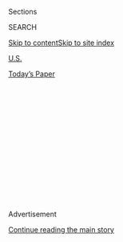 <div id="app">

<div>

<div>

<div>

<div class="NYTAppHideMasthead css-1q2w90k e1suatyy0">

<div class="section css-ui9rw0 e1suatyy2">

<div class="css-eph4ug er09x8g0">

<div class="css-6n7j50">

</div>

<span class="css-1dv1kvn">Sections</span>

<div class="css-10488qs">

<span class="css-1dv1kvn">SEARCH</span>

</div>

[Skip to content](#site-content)[Skip to site
index](#site-index)

</div>

<div id="masthead-section-label" class="css-1wr3we4 eaxe0e00">

[U.S.](https://www.nytimes.com/section/us)

</div>

<div class="css-10698na e1huz5gh0">

</div>

</div>

<div id="masthead-bar-one" class="section hasLinks css-15hmgas e1csuq9d3">

<div class="css-uqyvli e1csuq9d0">

</div>

<div class="css-1uqjmks e1csuq9d1">

</div>

<div class="css-9e9ivx">

[](https://myaccount.nytimes.com/auth/login?response_type=cookie&client_id=vi)

</div>

<div class="css-1bvtpon e1csuq9d2">

[Today’s
Paper](https://www.nytimes.com/section/todayspaper)

</div>

</div>

</div>

</div>

<div data-aria-hidden="false">

<div id="site-content" data-role="main">

<div>

<div class="css-1aor85t" style="opacity:0.000000001;z-index:-1;visibility:hidden">

<div class="css-1hqnpie">

<div class="css-epjblv">

<span class="css-17xtcya">[U.S.](/section/us)</span><span class="css-x15j1o">|</span><span class="css-fwqvlz">‘It’s
Back’: Underwater Yet Again, the Carolinas Face a New
Reality</span>

</div>

<div class="css-k008qs">

<div class="css-1iwv8en">

<span class="css-18z7m18"></span>

<div>

</div>

</div>

<span class="css-1n6z4y">https://nyti.ms/2NqDmCJ</span>

<div class="css-1705lsu">

<div class="css-4xjgmj">

<div class="css-4skfbu" data-role="toolbar" data-aria-label="Social Media Share buttons, Save button, and Comments Panel with current comment count" data-testid="share-tools">

  - 
  - 
  - 
  - 
    
    <div class="css-6n7j50">
    
    </div>

  - 
  - 

</div>

</div>

</div>

</div>

</div>

</div>

<div id="NYT_TOP_BANNER_REGION" class="css-13pd83m">

</div>

<div id="top-wrapper" class="css-1sy8kpn">

<div id="top-slug" class="css-l9onyx">

Advertisement

</div>

[Continue reading the main
story](#after-top)

<div class="ad top-wrapper" style="text-align:center;height:100%;display:block;min-height:250px">

<div id="top" class="place-ad" data-position="top" data-size-key="top">

</div>

</div>

<div id="after-top">

</div>

</div>

<div id="sponsor-wrapper" class="css-1hyfx7x">

<div id="sponsor-slug" class="css-19vbshk">

Supported by

</div>

[Continue reading the main
story](#after-sponsor)

<div id="sponsor" class="ad sponsor-wrapper" style="text-align:center;height:100%;display:block">

</div>

<div id="after-sponsor">

</div>

</div>

<div class="css-ls6wgr ehdk2mb0">

# ‘It’s Back’: Underwater Yet Again, the Carolinas Face a New Reality

</div>

<div class="css-79elbk" data-testid="photoviewer-wrapper">

<div class="css-z3e15g" data-testid="photoviewer-wrapper-hidden">

</div>

<div class="css-1a48zt4 ehw59r15" data-testid="photoviewer-children">

![<span class="css-16f3y1r e13ogyst0" data-aria-hidden="true">A flooded
home on the outskirts of Kinston,
N.C.</span><span class="css-cnj6d5 e1z0qqy90" itemprop="copyrightHolder"><span class="css-1ly73wi e1tej78p0">Credit...</span><span><span>Hilary
Swift for The New York
Times</span></span></span>](https://static01.nyt.com/images/2018/09/19/us/19stormredux1/merlin_143830923_ffbf3c8a-6a7b-4b34-a851-175b75889b97-articleLarge.jpg?quality=75&auto=webp&disable=upscale)

</div>

</div>

<div class="css-xt80pu e12qa4dv0">

<div class="css-18e8msd">

<div class="css-vp77d3 epjyd6m0">

<div class="css-1baulvz">

By [<span class="css-1baulvz" itemprop="name">Jack
Healy</span>](http://www.nytimes.com/by/jack-healy),
[<span class="css-1baulvz" itemprop="name">Richard
Fausset</span>](https://www.nytimes.com/by/richard-fausset) and
[<span class="css-1baulvz last-byline" itemprop="name">Campbell
Robertson</span>](http://www.nytimes.com/by/campbell-robertson)

</div>

</div>

  - Sept. 18,
    2018

  - 
    
    <div class="css-4xjgmj">
    
    <div class="css-d8bdto" data-role="toolbar" data-aria-label="Social Media Share buttons, Save button, and Comments Panel with current comment count" data-testid="share-tools">
    
      - 
      - 
      - 
      - 
        
        <div class="css-6n7j50">
        
        </div>
    
      - 
      - 
    
    </div>
    
    </div>

</div>

</div>

<div class="section meteredContent css-1r7ky0e" name="articleBody" itemprop="articleBody">

<div class="css-1fanzo5 StoryBodyCompanionColumn">

<div class="css-53u6y8">

GARLAND, N.C. — After Hurricane Matthew stomped into his trailer home
and pulped his floors, walls and cabinets two years ago, Bobby Barnes
Jr. spent $90,000 to rebuild and protect himself from another flood. He
raised the house two feet onto brick pilings, bought $1,300 worth of
flood fencing and said he complied with every federal recommendation.

But on Tuesday morning, his family was underwater again. The Black
River, 10 feet above flood stage and still rising, was now a lake that
had swallowed farm fields around the Barnes’s house. The water lapped at
their front door and sloshed around the newly laid floors.

“It’s back,” Mr. Barnes said. “Same nightmare.”

It was the kind of tragic, expensive, depressing rerun that played out
across much of the Carolinas this week, not only on the coast, but in
inland communities like this one in Sampson County, blessed with tobacco
and turkeys, not sea and sand.

Throughout the region, residents like Mr. Barnes were struggling to put
soggy homes and soggy lives back together yet again, amid palpable
anxiety that the Carolinas seem to be confronting a new normal of too
many storms, with too much water coming much too often.

</div>

</div>

<div class="css-1fanzo5 StoryBodyCompanionColumn">

<div class="css-53u6y8">

In both states, the will, and the assumptions, of residents and
officials were being sorely tested.

In inland Kinston, N.C., which saw streets go underwater in 2016 during
Matthew and again last week, Tony Sears, the city manager, had accepted
the fact that this was hurricane country. “Typically you think
Louisiana, Miami, somewhere a little south,” he said.

Mr. Sears and many others here are well aware that hurricanes have long
been a fact of life in North and South Carolina, with nearly 500 miles
of coastline between them. But the last four years have been
particularly punishing. An unnamed weather system that drew moisture
from a hurricane in the Atlantic paralyzed much of South Carolina in
2015. Hurricane Matthew arrived the next year, drenching the Carolinas
and leaving dozens dead. And now, Florence, which has dropped more than
8 trillion gallons of rain on North Carolina alone.

</div>

</div>

<div class="css-79elbk" data-testid="photoviewer-wrapper">

<div class="css-z3e15g" data-testid="photoviewer-wrapper-hidden">

</div>

<div class="css-1a48zt4 ehw59r15" data-testid="photoviewer-children">

![<span class="css-16f3y1r e13ogyst0" data-aria-hidden="true">(Left to
right) Alex Barth, 10, Eva Rambach, 13, and Abby Barth, 12, walk through
a flooded neighborhood in Conway,
S.C.</span><span class="css-cnj6d5 e1z0qqy90" itemprop="copyrightHolder"><span class="css-1ly73wi e1tej78p0">Credit...</span><span>Tamir
Kalifa for The New York
Times</span></span>](https://static01.nyt.com/images/2018/09/19/us/19stormredux2/merlin_143930850_c7d17c4c-e885-4940-a8b8-44f79e335fc8-articleLarge.jpg?quality=75&auto=webp&disable=upscale)

</div>

</div>

<div class="css-1fanzo5 StoryBodyCompanionColumn">

<div class="css-53u6y8">

“The tropical systems that have affected us recently have not been wind
events. They’ve been rainfall events producing inland flooding,” said
Dr. Susan Cutter, a geography professor at the University of South
Carolina and director of its Hazards and Vulnerability Research
Institute. “This is something that these areas may have experienced, but
not with the constancy that we see now.”

Acknowledging the constancy, and planning for it, has been a theme this
week for Gov. Roy Cooper of North Carolina, who has been touring some of
his state’s hardest-hit areas.

</div>

</div>

<div class="css-1fanzo5 StoryBodyCompanionColumn">

<div class="css-53u6y8">

“When you have two 500-year floods within two years of each other, it’s
pretty clear it’s not a 500-year flood,” the governor said at a news
conference this week. “So as we approach recovery, both short-term and
long-term, we will have to look at flooded property, work on mitigation
and buyouts, and being smart about how we recover and make sure that
we’re involving local, state and federal officials.”

But buyouts could prove tricky in rural communities where families have
deep ties to the land. On Tuesday, Mr. Barnes, 42, and his wife, Brandy,
41, sat parked on what was now the water’s edge of Lisbon Bridge Road in
Garland, some 60 miles inland from where Hurricane Florence had slugged
ashore four days earlier.

They had lived in the house, just across the field from Mr. Barnes’s
father, since 1996 and had never flooded out until Matthew. Mr. Barnes
didn’t think twice about rebuilding after the 2016 storm, even though he
said his flood insurance only covered about $25,000 of the damage. He
paid out of pocket to get county approvals to raise the house and even
put on an addition.

Mr. Barnes said he was denied a low-interest construction loan through
the Federal Emergency Management Agency, so he borrowed money and
drained the savings his family had built up after several good years
running a local repair
business.

</div>

</div>

<div class="css-79elbk" data-testid="photoviewer-wrapper">

<div class="css-z3e15g" data-testid="photoviewer-wrapper-hidden">

</div>

<div class="css-1a48zt4 ehw59r15" data-testid="photoviewer-children">

<div class="css-1xdhyk6 erfvjey0">

<span class="css-1ly73wi e1tej78p0">Image</span>

<div class="css-zjzyr8">

<div data-testid="lazyimage-container" style="height:257.77777777777777px">

</div>

</div>

</div>

<span class="css-16f3y1r e13ogyst0" data-aria-hidden="true">The Baron
and The Beef restaurant in Kinston flooded with more than two feet of
water.</span><span class="css-cnj6d5 e1z0qqy90" itemprop="copyrightHolder"><span class="css-1ly73wi e1tej78p0">Credit...</span><span>Hilary
Swift for The New York Times</span></span>

</div>

</div>

<div class="css-1fanzo5 StoryBodyCompanionColumn">

<div class="css-53u6y8">

“I replaced everything,” Mr. Barnes said.

Now, as he looked out at the waters and talked about boating home to
check on the house, he said they did not know what to do.

Raising the house yet again would cost thousands. They had raised a son
and a daughter there and did not want to leave. Their 16-year-old son,
Mason, had been killed in a car crash just before Matthew. When the
family had to flee again this month, the first thing their 11-year-old
daughter asked her mother was: When can we go back?

</div>

</div>

<div class="css-1fanzo5 StoryBodyCompanionColumn">

<div class="css-53u6y8">

“She needs a place,” Ms. Barnes said.

“We’ll probably try to go out and try one more time,” Mr. Barnes said.
“You can’t relocate. You’ve got to do what you’ve got to do.”

While there is some research suggesting that small storms may become
less frequent because of climate change, there is also widespread
consensus among scientists that the most powerful storms — those with
the kind of extreme rainfall brought to the Carolinas by Florence — are
already becoming more common, said Kerry Emanuel, a professor of
environmental science at the Massachusetts Institute of Technology.

What’s more, Dr. Emanuel said, there is evidence that the occurrence of
powerful storms is particularly likely to increase in places on the
margins of the tropics — “like the Carolinas.”

The states are among the fastest-growing in the country, and in each of
them, Republican-dominated legislatures have been accused of
prioritizing business and growth over efforts to limit the consequences
of climate change. Beginning in 2012, North Carolina lawmakers [took
actions](https://www.nytimes.com/2018/09/12/us/north-carolina-coast-hurricane.html)
that forced state and local agencies that make policy on the coast to
ignore models that predict rising sea
levels.

</div>

</div>

<div class="css-79elbk" data-testid="photoviewer-wrapper">

<div class="css-z3e15g" data-testid="photoviewer-wrapper-hidden">

</div>

<div class="css-1a48zt4 ehw59r15" data-testid="photoviewer-children">

<div class="css-1xdhyk6 erfvjey0">

<span class="css-1ly73wi e1tej78p0">Image</span>

<div class="css-zjzyr8">

<div data-testid="lazyimage-container" style="height:257.77777777777777px">

</div>

</div>

</div>

<span class="css-16f3y1r e13ogyst0" data-aria-hidden="true">(Left to
right) Jack Helms, 11, Abby Barth, 12, and Eva Rambach, 13, survey the
damage done to Helms’s flooded home in
Conway.</span><span class="css-cnj6d5 e1z0qqy90" itemprop="copyrightHolder"><span class="css-1ly73wi e1tej78p0">Credit...</span><span>Tamir
Kalifa for The New York Times</span></span>

</div>

</div>

<div class="css-1fanzo5 StoryBodyCompanionColumn">

<div class="css-53u6y8">

Earlier this year, the South Carolina legislature changed the preamble
to a 30-year-old law governing beachfront development, striking out a
state policy of “retreat” from the shoreline in the face of erosion and
replacing it with a policy of “preservation” of the beaches. It was a
small change, but a sign of the state’s approach, said Josh Eagle, who
teaches environmental law at the University of South Carolina law
school.

“The philosophy is one of, ‘We can beat nature,’” he said. “The driving
forces are property rights and climate denial.”

</div>

</div>

<div class="css-1fanzo5 StoryBodyCompanionColumn">

<div class="css-53u6y8">

People are moving to the Carolinas by the tens of thousands, and to
coastal areas in particular, many of them starting businesses in places
that would be right in a hurricane’s path. Extreme storms like Florence
might jeopardize that growth, but then again, so would aggressive
measures to protect against those storms, said Robert Hartwig, the
director of the Risk and Uncertainty Management Center at the University
of South Carolina.

“Are city planners — and the states and counties — are they zoning in a
way to reflect the new reality?” Professor Hartwig asked. “The answer to
that is, generally speaking, no. Most local officials are going to be
loath to kill the goose that lays the golden economic egg.”

Still, a number of local governments have been forced to acknowledge
that the flood risks are real. After experiencing some of the worst
flooding in its history in 1995 and 1997, Mecklenburg County, N.C., home
to Charlotte, began regulating all development with an eye to what the
“anticipated ultimate development would look like” in the region, said
Dave Canaan, the county’s storm water services director.

Growth and development, Mr. Canaan said, remains a priority in a place
like Charlotte, the largest city in the Carolinas. But at the same time,
the county has run a rolling and aggressive buyback program that has
moved roughly 700 families and 450 structures out of the county’s
floodplains.

</div>

</div>

<div class="css-79elbk" data-testid="photoviewer-wrapper">

<div class="css-z3e15g" data-testid="photoviewer-wrapper-hidden">

</div>

<div class="css-1a48zt4 ehw59r15" data-testid="photoviewer-children">

<div class="css-1xdhyk6 erfvjey0">

<span class="css-1ly73wi e1tej78p0">Image</span>

<div class="css-zjzyr8">

<div data-testid="lazyimage-container" style="height:257.77777777777777px">

</div>

</div>

</div>

<span class="css-16f3y1r e13ogyst0" data-aria-hidden="true">Flooding on
the outskirts of
Kinston.</span><span class="css-cnj6d5 e1z0qqy90" itemprop="copyrightHolder"><span class="css-1ly73wi e1tej78p0">Credit...</span><span>Hilary
Swift for The New York Times</span></span>

</div>

</div>

<div class="css-1fanzo5 StoryBodyCompanionColumn">

<div class="css-53u6y8">

“This is not supposed to be where big box stores are, or homes upon
homes upon homes are supposed to be,” he said, “but just to be open
space, where our streams are meant to meander back and forth.”

In Kinston, a working-class city of 21,000, the buyout program that
started after the last hurricane was not even finished by the time
Hurricane Florence arrived last week.

</div>

</div>

<div class="css-1fanzo5 StoryBodyCompanionColumn">

<div class="css-53u6y8">

But the mind-set seemed to have fully changed. Local officials used to
regard hurricane response as something akin to major snow removal:
sporadic events that therefore warranted relatively little investment.

“Two years of these types of storms have really made us look internally
at our own preparation,” Mr. Sears said. “Now that we have a better
understanding of where people may be at risk, we can better stage assets
in that area.”

“Matthew got me once, Florence got me twice,” Mr. Sears said Tuesday,
recounting what he told the City Council this week. “The next hurricane
won’t get me.”

Closer to the coast, in Conway, S.C., a few miles northwest of Myrtle
Beach, the weariness with the cycle of worry, flood, repeat was
palpable.

“I grew up here,” said Matt Bruton, 34, a moving and storage business
operator, who was hanging out Tuesday in his single-story brick home in
Old Sherwood Country Club, an eclectic neighborhood of old and new
houses north of the Waccamaw River.

The waters had already risen through neighboring Crabtree Swamp to a
level higher than residents had ever seen. “We had a record flood during
Floyd in ’99, and it wasn’t this high,” Mr. Bruton said. “The
hundred-year flood they called it the last time, and here we are again.
I’d like to put my house in a different, higher place, but I call this
the best neighborhood in Conway. We’re all friends here.”

</div>

</div>

</div>

<div>

</div>

<div>

</div>

<div>

</div>

<div>

<div id="bottom-wrapper" class="css-1ede5it">

<div id="bottom-slug" class="css-l9onyx">

Advertisement

</div>

[Continue reading the main
story](#after-bottom)

<div id="bottom" class="ad bottom-wrapper" style="text-align:center;height:100%;display:block;min-height:90px">

</div>

<div id="after-bottom">

</div>

</div>

</div>

</div>

</div>

## Site Index

<div>

</div>

## Site Information Navigation

  - [© <span>2020</span> <span>The New York Times
    Company</span>](https://help.nytimes.com/hc/en-us/articles/115014792127-Copyright-notice)

<!-- end list -->

  - [NYTCo](https://www.nytco.com/)
  - [Contact
    Us](https://help.nytimes.com/hc/en-us/articles/115015385887-Contact-Us)
  - [Work with us](https://www.nytco.com/careers/)
  - [Advertise](https://nytmediakit.com/)
  - [T Brand Studio](http://www.tbrandstudio.com/)
  - [Your Ad
    Choices](https://www.nytimes.com/privacy/cookie-policy#how-do-i-manage-trackers)
  - [Privacy](https://www.nytimes.com/privacy)
  - [Terms of
    Service](https://help.nytimes.com/hc/en-us/articles/115014893428-Terms-of-service)
  - [Terms of
    Sale](https://help.nytimes.com/hc/en-us/articles/115014893968-Terms-of-sale)
  - [Site
    Map](https://spiderbites.nytimes.com)
  - [Help](https://help.nytimes.com/hc/en-us)
  - [Subscriptions](https://www.nytimes.com/subscription?campaignId=37WXW)

</div>

</div>

</div>

</div>

